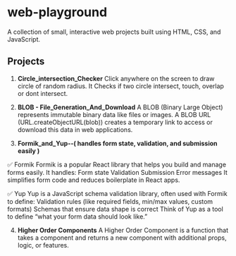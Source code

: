 # web-playground

A collection of small, interactive web projects built using HTML, CSS, and JavaScript.

## Projects

1. **Circle_intersection_Checker**
   Click anywhere on the screen to draw circle of random radius.
   It Checks if two circle intersect, touch, overlap or dont intersect.

2. **BLOB - File_Generation_And_Download**
   A BLOB (Binary Large Object) represents immutable binary data like files or images.
   A BLOB URL (URL.createObjectURL(blob)) creates a temporary link to access or download this data in web applications.

3. **Formik_and_Yup--( handles form state, validation, and submission easily )**

✅ Formik
Formik is a popular React library that helps you build and manage forms easily. It handles:
Form state
Validation
Submission
Error messages
It simplifies form code and reduces boilerplate in React apps.

✅ Yup
Yup is a JavaScript schema validation library, often used with Formik to define:
Validation rules (like required fields, min/max values, custom formats)
Schemas that ensure data shape is correct
Think of Yup as a tool to define “what your form data should look like.”

4. **Higher Order Components**
   A Higher Order Component is a function that takes a component and returns a new component with additional props, logic, or features.
